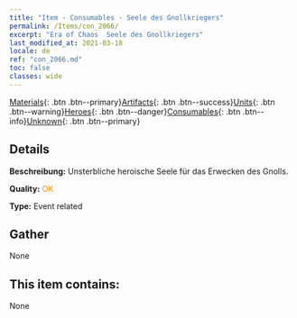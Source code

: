 ```yaml
---
title: "Item - Consumables - Seele des Gnollkriegers"
permalink: /Items/con_2066/
excerpt: "Era of Chaos  Seele des Gnollkriegers"
last_modified_at: 2021-03-18
locale: de
ref: "con_2066.md"
toc: false
classes: wide
---
```

 [Materials](/de/Items/){: .btn .btn--primary}[Artifacts](/de/Items/Artifacts/){: .btn .btn--success}[Units](/de/Items/Units/){: .btn .btn--warning}[Heroes](/de/Items/Heroes/){: .btn .btn--danger}[Consumables](/de/Items/Consumables/){: .btn .btn--info}[Unknown](/de/Items/Unknown/){: .btn .btn--primary}

## Details
 **Beschreibung:** Unsterbliche heroische Seele für das Erwecken des Gnolls.

 **Quality:** <span style="color: #FF8C00">OK</span>

 **Type:** Event related

## Gather

  None

## This item contains:

  None

